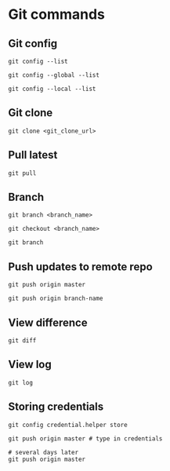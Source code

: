 # Git commands

## Git config
```
git config --list

git config --global --list

git config --local --list
```

## Git clone

```
git clone <git_clone_url>

```

## Pull latest

```
git pull
```

## Branch

```
git branch <branch_name>

git checkout <branch_name>

git branch

```

## Push updates to remote repo

```
git push origin master

git push origin branch-name
```

## View difference

```
git diff
```

## View log

```
git log
```

## Storing credentials

```
git config credential.helper store

git push origin master # type in credentials

# several days later
git push origin master

```

# 